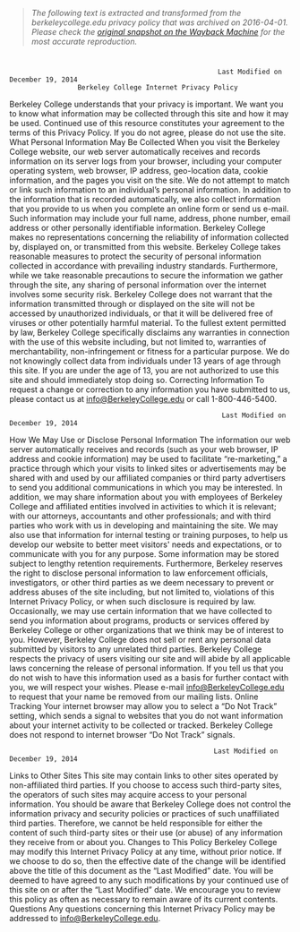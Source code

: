 > *The following text is extracted and transformed from the berkeleycollege.edu privacy policy that was archived on 2016-04-01. Please check the [original snapshot on the Wayback Machine](https://web.archive.org/web/20160401024945id_/http%3A//berkeleycollege.edu/files_bc/Berkeley_College_Internet_Privacy_Policy.pdf) for the most accurate reproduction.*

# 

                                                        Last Modified on December 19, 2014
                     Berkeley College Internet Privacy Policy
Berkeley College understands that your privacy is important. We want you to know what
information may be collected through this site and how it may be used. Continued use of this
resource constitutes your agreement to the terms of this Privacy Policy. If you do not agree,
please do not use the site.
What Personal Information May Be Collected
When you visit the Berkeley College website, our web server automatically receives and records
information on its server logs from your browser, including your computer operating system,
web browser, IP address, geo-location data, cookie information, and the pages you visit on the
site. We do not attempt to match or link such information to an individual’s personal
information.
In addition to the information that is recorded automatically, we also collect information that
you provide to us when you complete an online form or send us e-mail. Such information may
include your full name, address, phone number, email address or other personally identifiable
information. Berkeley College makes no representations concerning the reliability of
information collected by, displayed on, or transmitted from this website. Berkeley College
takes reasonable measures to protect the security of personal information collected in
accordance with prevailing industry standards. Furthermore, while we take reasonable
precautions to secure the information we gather through the site, any sharing of personal
information over the internet involves some security risk. Berkeley College does not warrant
that the information transmitted through or displayed on the site will not be accessed by
unauthorized individuals, or that it will be delivered free of viruses or other potentially harmful
material. To the fullest extent permitted by law, Berkeley College specifically disclaims any
warranties in connection with the use of this website including, but not limited to, warranties
of merchantability, non-infringement or fitness for a particular purpose.
We do not knowingly collect data from individuals under 13 years of age through this site. If
you are under the age of 13, you are not authorized to use this site and should immediately
stop doing so.
Correcting Information
To request a change or correction to any information you have submitted to us, please contact
us at info@BerkeleyCollege.edu or call 1-800-446-5400.


                                                         Last Modified on December 19, 2014
How We May Use or Disclose Personal Information
The information our web server automatically receives and records (such as your web browser,
IP address and cookie information) may be used to facilitate “re-marketing,” a practice through
which your visits to linked sites or advertisements may be shared with and used by our
affiliated companies or third party advertisers to send you additional communications in which
you may be interested. In addition, we may share information about you with employees of
Berkeley College and affiliated entities involved in activities to which it is relevant; with our
attorneys, accountants and other professionals; and with third parties who work with us in
developing and maintaining the site. We may also use that information for internal testing or
training purposes, to help us develop our website to better meet visitors' needs and
expectations, or to communicate with you for any purpose. Some information may be stored
subject to lengthy retention requirements.
Furthermore, Berkeley reserves the right to disclose personal information to law enforcement
officials, investigators, or other third parties as we deem necessary to prevent or address
abuses of the site including, but not limited to, violations of this Internet Privacy Policy, or when
such disclosure is required by law.
Occasionally, we may use certain information that we have collected to send you information
about programs, products or services offered by Berkeley College or other organizations that
we think may be of interest to you. However, Berkeley College does not sell or rent any
personal data submitted by visitors to any unrelated third parties.
Berkeley College respects the privacy of users visiting our site and will abide by all applicable
laws concerning the release of personal information. If you tell us that you do not wish to have
this information used as a basis for further contact with you, we will respect your wishes.
Please e-mail info@BerkeleyCollege.edu to request that your name be removed from our
mailing lists.
Online Tracking
Your internet browser may allow you to select a “Do Not Track” setting, which sends a signal to
websites that you do not want information about your internet activity to be collected or
tracked. Berkeley College does not respond to internet browser “Do Not Track” signals.


                                                       Last Modified on December 19, 2014
Links to Other Sites
This site may contain links to other sites operated by non-affiliated third parties. If you choose
to access such third-party sites, the operators of such sites may acquire access to your personal
information. You should be aware that Berkeley College does not control the information
privacy and security policies or practices of such unaffiliated third parties. Therefore, we
cannot be held responsible for either the content of such third-party sites or their use (or
abuse) of any information they receive from or about you.
Changes to This Policy
Berkeley College may modify this Internet Privacy Policy at any time, without prior notice. If we
choose to do so, then the effective date of the change will be identified above the title of this
document as the “Last Modified” date. You will be deemed to have agreed to any such
modifications by your continued use of this site on or after the “Last Modified” date. We
encourage you to review this policy as often as necessary to remain aware of its current
contents.
Questions
Any questions concerning this Internet Privacy Policy may be addressed to
info@BerkeleyCollege.edu.

